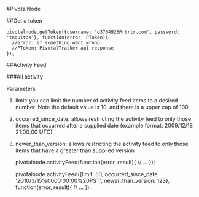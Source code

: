 #PivotalNode

##Get a token

    pivotalnode.getToken({username: 'o3704923@rtrtr.com', password: 'taquitos'}, function(error, PToken){
      //error: if something went wrong
      //PToken: PivotalTracker api response
    });

##Activity Feed

###All activity

Parameters 

1.  limit: you can limit the number of activity feed items to a desired number. Note the default value is 10, and there is a upper cap of 100
2.  occurred_since_date: allows restricting the activity feed to only those items that occurred after a supplied date (example format: 2009/12/18 21:00:00 UTC)
3.  newer_than_version: allows restricting the activity feed to only those items that have a greater than supplied version

    pivotalnode.activityFeed(function(error, result){
      // ...
    });

    pivotalnode.activityFeed({limit: 50, occurred_since_date: '2010/3/15%0000:00:00%20PST', newer_than_version: 123}, function(error, result){
      // ...
    });
